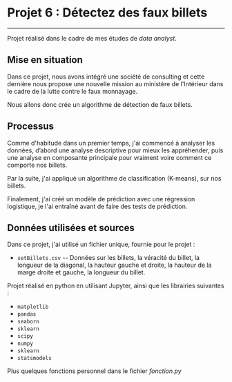 # Projet 6 : Détectez des faux billets
-------------------

Projet réalisé dans le cadre de mes études de _data analyst_.

Mise en situation
-------------------

Dans ce projet, nous avons intégré une société de consulting et cette dernière nous propose une nouvelle mission au ministère de l'Intérieur dans le cadre de la lutte contre le faux monnayage.

Nous allons donc crée un algorithme de détection de faux billets.

Processus
------------

Comme d'habitude dans un premier temps, j'ai commencé à analyser les données, d’abord une analyse descriptive pour mieux les appréhender, puis une analyse en composante principale pour vraiment voire comment ce comporte nos billets.

Par la suite, j'ai appliqué un algorithme de classification (K-means), sur nos billets.

Finalement, j'ai créé un modèle de prédiction avec une régression logistique, je l'ai entraîné avant de faire des tests de prédiction.
 
Données utilisées et sources
-------------------

Dans ce projet, j'ai utilisé un fichier unique, fournie pour le projet :

* `setBillets.csv` -- Données sur les billets, la véracité du billet, la longueur de la diagonal, la hauteur gauche et droite, la hauteur de la marge droite et gauche, la longueur du billet.




Projet réalisé en python en utilisant Jupyter, ainsi que les librairies suivantes :

* `matplotlib`
* `pandas`
* `seaborn`
* `sklearn`
* `scipy`
* `numpy`
* `sklearn`
* `statsmodels`


Plus quelques fonctions personnel dans le fichier *fonction.py*

